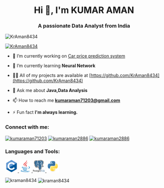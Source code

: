 <h1 align="center">Hi 👋, I'm KUMAR AMAN</h1>
<h3 align="center">A passionate Data Analyst from India</h3>

<p align="left"> <img src="https://komarev.com/ghpvc/?username=KrAman8434&label=Profile%20views&color=0e75b6&style=flat" alt="KrAman8434" /> </p>

<p align="left"> <a href="https://github.com/ryo-ma/github-profile-trophy"><img src="https://github-profile-trophy.vercel.app/?username=KrAman8434" alt="KrAman8434" /></a> </p>

- 🔭 I’m currently working on [Car price prediction system](https://github.com/KrAman8434/Car_price_prediction)

- 🌱 I’m currently learning **Neural Network**

- 👨‍💻 All of my projects are available at [https://github.com/KrAman8434](https://github.com/KrAman8434)

- 💬 Ask me about **Java,Data Analysis**

- 📫 How to reach me **kumaraman71203@gmail.com**

- ⚡ Fun fact **I'm always learning.**

<h3 align="left">Connect with me:</h3>
<p align="left">
<a href="https://linkedin.com/in/kumaraman71203" target="blank"><img align="center" src="https://raw.githubusercontent.com/rahuldkjain/github-profile-readme-generator/master/src/images/icons/Social/linked-in-alt.svg" alt="kumaraman71203" height="30" width="40" /></a>
<a href="https://instagram.com/kumaraman2886" target="blank"><img align="center" src="https://raw.githubusercontent.com/rahuldkjain/github-profile-readme-generator/master/src/images/icons/Social/instagram.svg" alt="kumaraman2886" height="30" width="40" /></a>
<a href="https://www.leetcode.com/kumaraman2886" target="blank"><img align="center" src="https://raw.githubusercontent.com/rahuldkjain/github-profile-readme-generator/master/src/images/icons/Social/leet-code.svg" alt="kumaraman2886" height="30" width="40" /></a>
</p>

<h3 align="left">Languages and Tools:</h3>
<p align="left"> <a href="https://www.cprogramming.com/" target="_blank" rel="noreferrer"> <img src="https://raw.githubusercontent.com/devicons/devicon/master/icons/c/c-original.svg" alt="c" width="40" height="40"/> </a> <a href="https://www.java.com" target="_blank" rel="noreferrer"> <img src="https://raw.githubusercontent.com/devicons/devicon/master/icons/java/java-original.svg" alt="java" width="40" height="40"/> </a> <a href="https://www.postgresql.org" target="_blank" rel="noreferrer"> <img src="https://raw.githubusercontent.com/devicons/devicon/master/icons/postgresql/postgresql-original-wordmark.svg" alt="postgresql" width="40" height="40"/> </a> <a href="https://www.python.org" target="_blank" rel="noreferrer"> <img src="https://raw.githubusercontent.com/devicons/devicon/master/icons/python/python-original.svg" alt="python" width="40" height="40"/> </a> </p>

<p><img align="left" src="https://github-readme-stats.vercel.app/api/top-langs?username=kraman8434&show_icons=true&locale=en&layout=compact" alt="kraman8434" /></p>

<p>&nbsp;<img align="center" src="https://github-readme-stats.vercel.app/api?username=kraman8434&show_icons=true&locale=en" alt="kraman8434" /></p>
